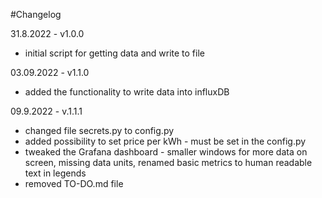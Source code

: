 #Changelog

31.8.2022 - v1.0.0 
- initial script for getting data and write to file

03.09.2022 - v1.1.0
- added the functionality to write data into influxDB

09.9.2022 - v.1.1.1
- changed file secrets.py to config.py
- added possibility to set price per kWh - must be set in the config.py
- tweaked the Grafana dashboard - smaller windows for more data on screen, missing data units, renamed basic metrics to human readable text in legends
- removed TO-DO.md file
